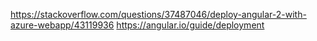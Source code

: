 https://stackoverflow.com/questions/37487046/deploy-angular-2-with-azure-webapp/43119936
https://angular.io/guide/deployment